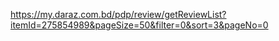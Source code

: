 https://my.daraz.com.bd/pdp/review/getReviewList?itemId=275854989&pageSize=50&filter=0&sort=3&pageNo=0
